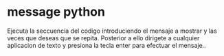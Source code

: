 # message python
Ejecuta la seccuencia del codigo introduciendo el mensaje a mostrar y las veces que deseas que se repita. Posterior a ello dirigete a cualquier aplicacion de texto y presiona la tecla enter para efectuar el mensaje..
